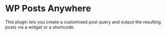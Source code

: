 WP Posts Anywhere
=====================

This plugin lets you create a customised post query and output the resulting posts via a widget or a shortcode.
